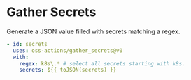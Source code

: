 # Gather Secrets

Generate a JSON value filled with secrets matching a regex.

```yaml
- id: secrets
  uses: oss-actions/gather_secrets@v0
  with:
    regex: k8s\.* # select all secrets starting with k8s.
    secrets: ${{ toJSON(secrets) }}
```
